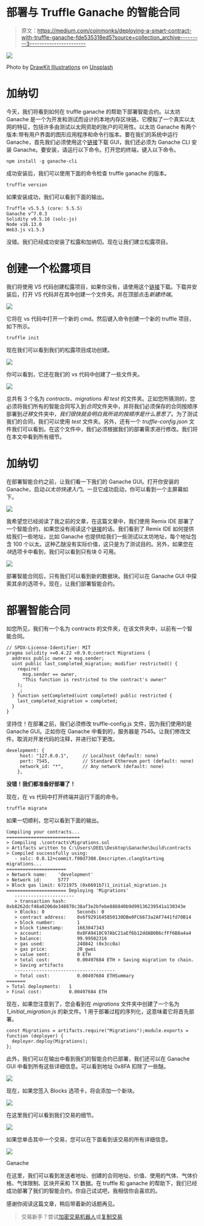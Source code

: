 # 部署与 Truffle Ganache 的智能合同

> 原文：<https://medium.com/coinmonks/deploying-a-smart-contract-with-truffle-ganache-fde535318ed5?source=collection_archive---------3----------------------->

![](img/b55999681bfd9c7c7efcb44a16c65270.png)

Photo by [DrawKit Illustrations](https://unsplash.com/@drawkit?utm_source=medium&utm_medium=referral) on [Unsplash](https://unsplash.com?utm_source=medium&utm_medium=referral)

# 加纳切

今天，我们将看到如何在 truffle ganache 的帮助下部署智能合约。以太坊 Ganache 是一个为开发和测试而设计的本地内存区块链。它模拟了一个真实以太网的特征，包括许多由测试以太网资助的账户的可用性。以太坊 Ganache 有两个版本:带有用户界面的图形应用程序和命令行版本。要在我们的系统中运行 Ganache，首先我们必须使用这个[链接](https://trufflesuite.com/ganache/)下载 GUI，我们还必须为 Ganache CLI 安装 Ganache。要安装，请运行以下命令。打开您的终端，键入以下命令。

```
npm install -g ganache-cli
```

成功安装后，我们可以使用下面的命令检查 truffle ganache 的版本。

```
truffle version
```

如果安装成功，我们可以看到下面的输出。

```
Truffle v5.5.5 (core: 5.5.5)
Ganache v^7.0.3
Solidity v0.5.16 (solc-js)
Node v16.13.0
Web3.js v1.5.3
```

没错。我们已经成功安装了松露和加纳切。现在让我们建立松露项目。

# 创建一个松露项目

我们将使用 VS 代码创建松露项目，如果你没有，请使用这个[链接](https://code.visualstudio.com/download)下载。下载并安装后，打开 VS 代码并在其中创建一个文件夹。并在顶部点击*新建终端*。

![](img/64762056e7076d4f26c44a93ffe4a250.png)

它将在 vs 代码中打开一个新的 cmd。然后键入命令创建一个新的 truffle 项目，如下所示。

```
truffle init
```

现在我们可以看到我们的松露项目成功创建。

![](img/a7d115f57bbee2b5487cfe8cefcfedb5.png)

你可以看到，它还在我们的 vs 代码中创建了一些文件夹。

![](img/155a9edea922dd3a07e9e8d0f480e123.png)

总共有 3 个名为 *contracts、migrations 和 test* 的文件夹。正如您所猜测的，您必须将我们所有的智能合同写入到*合同*文件夹中，并将我们必须保存的合同按顺序部署到*迁移*文件夹中，*我们很快就会明白我所说的按顺序是什么意思了*。为了测试我们的合同，我们可以使用 *test* 文件夹。另外，还有一个 *truffle-config.json* 文件我们可以看到。在这个文件中，我们必须根据我们的部署需求进行修改。我们将在本文中看到所有细节。

# 加纳切

在部署智能合约之前，让我们看一下我们的 Ganache GUI。打开你安装的 Ganache，启动*以太坊快速入门*。一旦它成功启动，你可以看到一个主屏幕如下。

![](img/513ae8a0dd5cae59d1dbcd10a5530a64.png)

我希望您已经阅读了我之前的文章，在这篇文章中，我们使用 Remix IDE 部署了一个智能合约，如果您没有阅读这个[链接](/coinmonks/complete-solidity-code-deployment-process-f88be7913990)的话。我们看到了 Remix IDE 如何提供给我们一些地址，比如 Ganache 也提供给我们一些测试以太坊地址，每个地址包含 100 个以太。这种乙醚没有实际价值，这只是为了测试目的。另外，如果您在*块*选项卡中看到，我们可以看到只有块 0 可用。

![](img/a480f3a5daec85704405feafb12699b5.png)

部署智能合同后，只有我们可以看到新的数据块。我们可以在 Ganache GUI 中探索其余的选项卡。现在，让我们部署智能合约。

# 部署智能合同

如您所见，我们有一个名为 contracts 的文件夹，在该文件夹中，以前有一个智能合同。

```
// SPDX-License-Identifier: MIT
pragma solidity >=0.4.22 <0.9.0;contract Migrations {
  address public owner = msg.sender;
  uint public last_completed_migration; modifier restricted() {
    require(
      msg.sender == owner,
      "This function is restricted to the contract's owner"
    );
    _;
  } function setCompleted(uint completed) public restricted {
    last_completed_migration = completed;
  }
}
```

坚持住！在部署之前，我们必须修改 truffle-config.js 文件，因为我们使用的是 Ganache GUI。正如你在 Ganache 中看到的，服务器是 7545。让我们修改文件。取消对开发代码的注释，并进行如下更改。

```
development: {
     host: "127.0.0.1",     // Localhost (default: none)
     port: 7545,            // Standard Ethereum port (default: none)
     network_id: "*",       // Any network (default: none)
    },
```

**没错！我们都准备好部署了！**

现在，在 vs 代码中打开终端并运行下面的命令。

```
truffle migrate
```

如果一切顺利，您可以看到下面的输出。

```
Compiling your contracts...
===========================
> Compiling .\contracts\Migrations.sol
> Artifacts written to C:\Users\DEEL\Desktop\Ganache\build\contracts
> Compiled successfully using:
   - solc: 0.8.12+commit.f00d7308.Emscripten.clangStarting migrations...
======================
> Network name:    'development'     
> Network id:      5777
> Block gas limit: 6721975 (0x6691b7)1_initial_migration.js
====================== Deploying 'Migrations'
   ----------------------
   > transaction hash:    0xb8262dcf48a0206de348870c38af3e2bfebe886840b9d99136239541a130343e
   > Blocks: 0            Seconds: 0
   > contract address:    0x6f9291645850130DBe0FC6673a2AF7441fd70B14
   > block number:        1
   > block timestamp:     1663047343
   > account:             0x8FA9410C97AbC21aEf6b12ddAB0B6cfFf6B8a4a4
   > balance:             99.99502316
   > gas used:            248842 (0x3cc0a)
   > gas price:           20 gwei
   > value sent:          0 ETH
   > total cost:          0.00497684 ETH > Saving migration to chain.
   > Saving artifacts
   -------------------------------------
   > Total cost:          0.00497684 ETHSummary
=======
> Total deployments:   1
> Final cost:          0.00497684 ETH
```

现在，如果您注意到了，您会看到在 *migrations* 文件夹中创建了一个名为 *1_initial_migration.js* 的新文件。1 用于部署过程的序列化，这意味着它将首先部署。

```
const Migrations = artifacts.require("Migrations");module.exports = function (deployer) {
  deployer.deploy(Migrations);
};
```

此外，我们可以在输出中看到我们的智能合约已部署，我们还可以在 Ganache GUI 中看到所有这些详细信息。可以看到地址 0x8FA 扣除了一些醚。

![](img/a55a0423dee92325f5c068eb7f0c3573.png)

现在，如果您签入 Blocks 选项卡，将会添加一个新块。

![](img/4db6e1e1976831a87442de0868ed21b9.png)

在这里我们可以看到我们交易的细节。

![](img/cee94bfabe7bf1fde6ce9ff864864c8a.png)

如果您单击其中一个交易，您可以在下面看到该交易的所有详细信息。

![](img/09657079dcf7f89f3bd7201c23e821d0.png)

Ganache

在这里，我们可以看到发送者地址、创建的合同地址、价值、使用的气体、气体价格、气体限制、区块开采和 TX 数据。在 truffle 和 ganache 的帮助下，我们已经成功部署了我们的智能合约。你自己试试吧，我相信你会喜欢的。

感谢你阅读这篇文章，稍后带着新的话题再见。

> 交易新手？尝试[加密交易机器人](/coinmonks/crypto-trading-bot-c2ffce8acb2a)或[复制交易](/coinmonks/top-10-crypto-copy-trading-platforms-for-beginners-d0c37c7d698c)